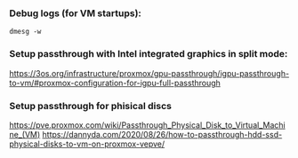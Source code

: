 ### Debug logs (for VM startups):
```
dmesg -w
```

### Setup passthrough with Intel integrated graphics in split mode:
https://3os.org/infrastructure/proxmox/gpu-passthrough/igpu-passthrough-to-vm/#proxmox-configuration-for-igpu-full-passthrough

### Setup passthrough for phisical discs
https://pve.proxmox.com/wiki/Passthrough_Physical_Disk_to_Virtual_Machine_(VM)
https://dannyda.com/2020/08/26/how-to-passthrough-hdd-ssd-physical-disks-to-vm-on-proxmox-vepve/

